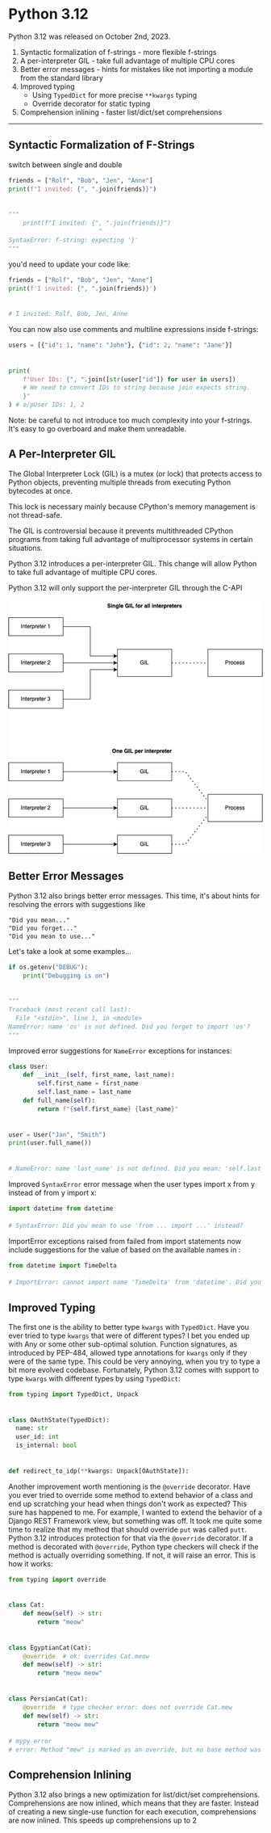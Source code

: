 # Python 3.12

Python 3.12 was released on October 2nd, 2023.

1. Syntactic formalization of f-strings - more flexible f-strings
2. A per-interpreter GIL - take full advantage of multiple CPU cores
3. Better error messages - hints for mistakes like not importing a module from the standard library
4. Improved typing
    - Using `TypedDict` for more precise `**kwargs` typing
    - Override decorator for static typing
5. Comprehension inlining - faster list/dict/set comprehensions

----

## Syntactic Formalization of F-Strings

switch between single and double

```py
friends = ["Rolf", "Bob", "Jen", "Anne"]
print(f"I invited: {", ".join(friends)}")


"""
    print(f"I invited: {", ".join(friends)}")
                         ^
SyntaxError: f-string: expecting '}'
"""
```

you'd need to update your code like:

```py
friends = ["Rolf", "Bob", "Jen", "Anne"]
print(f'I invited: {", ".join(friends)}')


# I invited: Rolf, Bob, Jen, Anne
```

You can now also use comments and multiline expressions inside f-strings:

```py
users = [{"id": 1, "name": "John"}, {"id": 2, "name": "Jane"}]


print(
    f"User IDs: {", ".join([str(user["id"]) for user in users])
    # We need to convert IDs to string because join expects string.
    }"
) # o/pUser IDs: 1, 2
```

Note:
 be careful to not introduce too much complexity into your f-strings. It's easy to go overboard and make them unreadable.

## A Per-Interpreter GIL

The Global Interpreter Lock (GIL) is a mutex (or lock) that protects access to Python objects, preventing multiple threads from executing Python bytecodes at once.

This lock is necessary mainly because CPython's memory management is not thread-safe.

The GIL is controversial because it prevents multithreaded CPython programs from taking full advantage of multiprocessor systems in certain situations.

Python 3.12 introduces a per-interpreter GIL. This change will allow Python to take full advantage of multiple CPU cores.

Python 3.12 will only support the per-interpreter GIL through the C-API

![alt text](../img/zfmtw2mz.png)

## Better Error Messages

Python 3.12 also brings better error messages. This time, it's about hints for resolving the errors with suggestions like

    "Did you mean..."
    "Did you forget..."
    "Did you mean to use..."

Let's take a look at some examples...

```py
if os.getenv("DEBUG"):
    print("Debugging is on")


"""
Traceback (most recent call last):
  File "<stdin>", line 1, in <module>
NameError: name 'os' is not defined. Did you forget to import 'os'?
"""
```

Improved error suggestions for `NameError` exceptions for instances:

```py
class User:
    def __init__(self, first_name, last_name):
        self.first_name = first_name
        self.last_name = last_name
    def full_name(self):
        return f"{self.first_name} {last_name}"


user = User("Jan", "Smith")
print(user.full_name())


# NameError: name 'last_name' is not defined. Did you mean: 'self.last_name'?
```

Improved `SyntaxError` error message when the user types import x from y instead of from y import x:

```py
import datetime from datetime

# SyntaxError: Did you mean to use 'from ... import ...' instead?
```

ImportError exceptions raised from failed from <module> import <name> statements now include suggestions for the value of <name> based on the available names in <module>:

```py
from datetime import TimeDelta

# ImportError: cannot import name 'TimeDelta' from 'datetime'. Did you mean: 'timedelta'?
```

## Improved Typing

The first one is the ability to better type `kwargs` with `TypedDict`. Have you ever tried to type `kwargs` that were of different types? I bet you ended up with Any or some other sub-optimal solution. Function signatures, as introduced by PEP-484, allowed type annotations for `kwargs` only if they were of the same type. This could be very annoying, when you try to type a bit more evolved codebase. Fortunately, Python 3.12 comes with support to type `kwargs` with different types by using `TypedDict`:

```py
from typing import TypedDict, Unpack


class OAuthState(TypedDict):
  name: str
  user_id: int
  is_internal: bool


def redirect_to_idp(**kwargs: Unpack[OAuthState]):
```

Another improvement worth mentioning is the `@override` decorator. Have you ever tried to override some method to extend behavior of a class and end up scratching your head when things don't work as expected? This sure has happened to me. For example, I wanted to extend the behavior of a Django REST Framework view, but something was off. It took me quite some time to realize that my method that should override `put` was called `putt`. Python 3.12 introduces protection for that via the `@override` decorator. If a method is decorated with `@override`, Python type checkers will check if the method is actually overriding something. If not, it will raise an error. This is how it works:

```py
from typing import override


class Cat:
    def meow(self) -> str:
        return "meow"


class EgyptianCat(Cat):
    @override  # ok: overrides Cat.meow
    def meow(self) -> str:
        return "meow meow"


class PersianCat(Cat):
    @override  # type checker error: does not override Cat.mew
    def mew(self) -> str:
        return "meow mew"

# mypy error
# error: Method "mew" is marked as an override, but no base method was found with this name  [misc]
```

## Comprehension Inlining

Python 3.12 also brings a new optimization for list/dict/set comprehensions. Comprehensions are now inlined, which means that they are faster. Instead of creating a new single-use function for each execution, comprehensions are now inlined. This speeds up comprehensions up to 2
